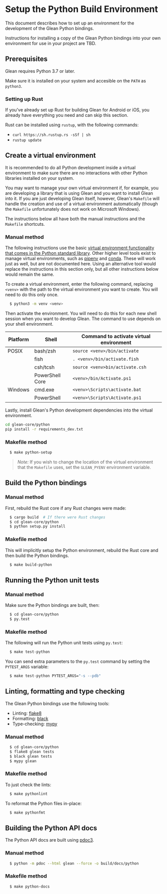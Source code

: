 # Setup the Python Build Environment

This document describes how to set up an environment for the development of the Glean Python bindings.

Instructions for installing a copy of the Glean Python bindings into your own environment for use in your project are TBD.

## Prerequisites

Glean requires Python 3.7 or later.

Make sure it is installed on your system and accesible on the `PATH` as `python3`.

### Setting up Rust

If you've already set up Rust for building Glean for Android or iOS, you already have everything you need and can skip this section.

Rust can be installed using `rustup`, with the following commands:

- `curl https://sh.rustup.rs -sSf | sh`
- `rustup update`

## Create a virtual environment

It is recommended to do all Python development inside a virtual environment to make sure there are no interactions with other Python libraries installed on your system.

You may want to manage your own virtual environment if, for example, you are developing a library that is using Glean and you want to install Glean into it.  If you are just developing Glean itself, however, Glean's `Makefile` will handle the creation and use of a virtual environment automatically (though the `Makefile` unfortunately does not work on Microsoft Windows).

The instructions below all have both the manual instructions and the `Makefile` shortcuts.

### Manual method

The following instructions use the basic [virtual environment functionality that comes in the Python standard library](https://docs.python.org/3/library/venv.html).
Other higher level tools exist to manage virtual environments, such as [pipenv](https://pipenv.kennethreitz.org/en/latest/) and [conda](https://docs.conda.io/en/latest/).
These will work just as well, but are not documented here.
Using an alternative tool would replace the instructions in this section only, but all other instructions below would remain the same.

To create a virtual environment, enter the following command, replacing `<venv>` with the path to the virtual environment you want to create.  You will need to do this only once.

```bash
  $ python3 -m venv <venv>
```

Then activate the environment. You will need to do this for each new shell session when you want to develop Glean.
The command to use depends on your shell environment.

| Platform | Shell           | Command to activate virtual environment |
|----------|-----------------|-----------------------------------------|
| POSIX    | bash/zsh        | `source <venv>/bin/activate`            |
|          | fish            | `. <venv>/bin/activate.fish`            |
|          | csh/tcsh        | `source <venv>bin/activate.csh`         |
|          | PowerShell Core | `<venv>/bin/Activate.ps1`               |
| Windows  | cmd.exe         | `<venv>\Scripts\activate.bat`            |
|          | PowerShell      | `<venv>\Scripts\Activate.ps1`            |

Lastly, install Glean's Python development dependencies into the virtual environment.

```bash
cd glean-core/python
pip install -r requirements_dev.txt
```

### Makefile method

```bash
  $ make python-setup
```

> *Note:* If you wish to change the location of the virtual environment that the `Makefile` uses, set the `GLEAN_PYENV` environment variable.

## Build the Python bindings

### Manual method

First, rebuild the Rust core if any Rust changes were made:

```bash
  $ cargo build  # If there were Rust changes
  $ cd glean-core/python
  $ python setup.py install
```

### Makefile method

This will implicitly setup the Python environment, rebuild the Rust core and then build the Python bindings.

```bash
  $ make build-python
```

## Running the Python unit tests

### Manual method

Make sure the Python bindings are built, then:

```bash
  $ cd glean-core/python
  $ py.test
```

### Makefile method

The following will run the Python unit tests using `py.test`:

```bash
  $ make test-python
```

You can send extra parameters to the `py.test` command by setting the `PYTEST_ARGS` variable:

```bash
  $ make test-python PYTEST_ARGS="-s --pdb"
```

## Linting, formatting and type checking

The Glean Python bindings use the following tools:

- Linting: [flake8](http://flake8.pycqa.org/en/latest/)
- Formatting: [black](https://black.readthedocs.io/en/stable/)
- Type-checking: [mypy](http://mypy-lang.org/)

### Manual method

```bash
  $ cd glean-core/python
  $ flake8 glean tests
  $ black glean tests
  $ mypy glean
```

### Makefile method

To just check the lints:

```bash
  $ make pythonlint
```

To reformat the Python files in-place:

```bash
  $ make pythonfmt
```

## Building the Python API docs

The Python API docs are built using [pdoc3](https://pdoc3.github.io/pdoc/).

### Manual method

```bash
  $ python -m pdoc --html glean --force -o build/docs/python
```

### Makefile method

```bash
  $ make python-docs
```

